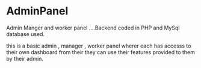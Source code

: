 # AdminPanel
Admin Manger and worker panel ....Backend coded in PHP and MySql database used. 


this is a basic admin , manager , worker panel wherer each has accesss to their own dashboard 
from their they can use their features provided to them by their admin.
